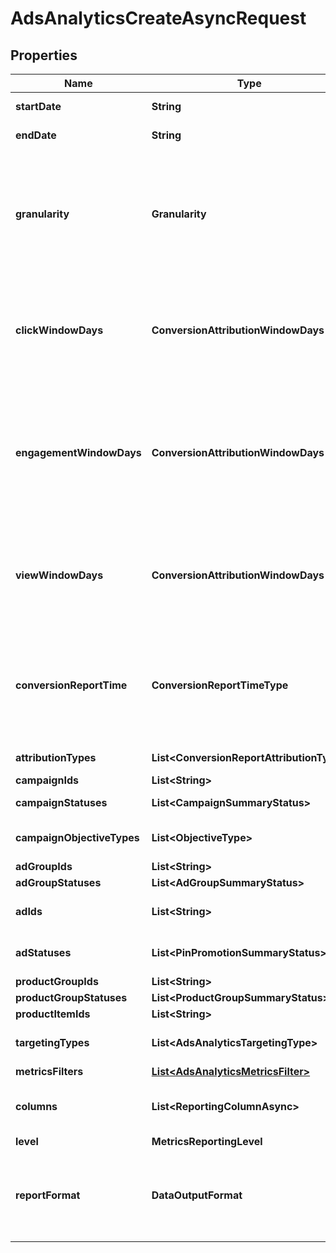

# AdsAnalyticsCreateAsyncRequest


## Properties

| Name | Type | Description | Notes |
|------------ | ------------- | ------------- | -------------|
|**startDate** | **String** | Metric report start date (UTC). Format: YYYY-MM-DD |  |
|**endDate** | **String** | Metric report end date (UTC). Format: YYYY-MM-DD |  |
|**granularity** | **Granularity** | TOTAL - metrics are aggregated over the specified date range.&lt;br&gt; DAY - metrics are broken down daily.&lt;br&gt; HOUR - metrics are broken down hourly.&lt;br&gt;WEEKLY - metrics are broken down weekly.&lt;br&gt;MONTHLY - metrics are broken down monthly |  |
|**clickWindowDays** | **ConversionAttributionWindowDays** | Number of days to use as the conversion attribution window for a pin click action. Applies to Pinterest Tag conversion metrics. Prior conversion tags use their defined attribution windows. If not specified, defaults to &#x60;30&#x60; days. |  [optional] |
|**engagementWindowDays** | **ConversionAttributionWindowDays** | Number of days to use as the conversion attribution window for an engagement action. Engagements include saves, closeups, link clicks, and carousel card swipes. Applies to Pinterest Tag conversion metrics. Prior conversion tags use their defined attribution windows. If not specified, defaults to &#x60;30&#x60; days. |  [optional] |
|**viewWindowDays** | **ConversionAttributionWindowDays** | Number of days to use as the conversion attribution window for a view action. Applies to Pinterest Tag conversion metrics. Prior conversion tags use their defined attribution windows. If not specified, defaults to &#x60;1&#x60; day. |  [optional] |
|**conversionReportTime** | **ConversionReportTimeType** | The date by which the conversion metrics returned from this endpoint will be reported. There are two dates associated with a conversion event: the date that the user interacted with the ad, and the date that the user completed a conversion event. |  [optional] |
|**attributionTypes** | **List&lt;ConversionReportAttributionType&gt;** | List of types of attribution for the conversion report |  [optional] |
|**campaignIds** | **List&lt;String&gt;** | List of campaign ids |  [optional] |
|**campaignStatuses** | **List&lt;CampaignSummaryStatus&gt;** | List of status values for filtering |  [optional] |
|**campaignObjectiveTypes** | **List&lt;ObjectiveType&gt;** | List of values for filtering. [\&quot;WEB_SESSIONS\&quot;] in BETA. |  [optional] |
|**adGroupIds** | **List&lt;String&gt;** | List of ad group ids |  [optional] |
|**adGroupStatuses** | **List&lt;AdGroupSummaryStatus&gt;** | List of values for filtering |  [optional] |
|**adIds** | **List&lt;String&gt;** | List of ad ids [This parameter is no supported for Product Item Level Reports] |  [optional] |
|**adStatuses** | **List&lt;PinPromotionSummaryStatus&gt;** | List of values for filtering [This parameter is not supported for Product Item Level Reports] |  [optional] |
|**productGroupIds** | **List&lt;String&gt;** | List of product group ids |  [optional] |
|**productGroupStatuses** | **List&lt;ProductGroupSummaryStatus&gt;** | List of values for filtering |  [optional] |
|**productItemIds** | **List&lt;String&gt;** | List of product item ids |  [optional] |
|**targetingTypes** | **List&lt;AdsAnalyticsTargetingType&gt;** | List of targeting types. Requires &#x60;level&#x60; to be a value ending in &#x60;_TARGETING&#x60;. |  [optional] |
|**metricsFilters** | [**List&lt;AdsAnalyticsMetricsFilter&gt;**](AdsAnalyticsMetricsFilter.md) | List of metrics filters |  [optional] |
|**columns** | **List&lt;ReportingColumnAsync&gt;** | Metric and entity columns. Pin promotion and ad related columns are not supported for the Product Item level reports. |  |
|**level** | **MetricsReportingLevel** | Level of the report |  |
|**reportFormat** | **DataOutputFormat** | Specification for formatting the report data. Reports in JSON will not zero-fill metrics, whereas reports in CSV will. Both report formats will omit rows where all the columns are equal to 0. |  [optional] |



